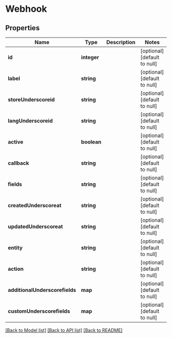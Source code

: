 # Webhook

## Properties
Name | Type | Description | Notes
------------ | ------------- | ------------- | -------------
**id** | **integer** |  | [optional] [default to null]
**label** | **string** |  | [optional] [default to null]
**storeUnderscoreid** | **string** |  | [optional] [default to null]
**langUnderscoreid** | **string** |  | [optional] [default to null]
**active** | **boolean** |  | [optional] [default to null]
**callback** | **string** |  | [optional] [default to null]
**fields** | **string** |  | [optional] [default to null]
**createdUnderscoreat** | **string** |  | [optional] [default to null]
**updatedUnderscoreat** | **string** |  | [optional] [default to null]
**entity** | **string** |  | [optional] [default to null]
**action** | **string** |  | [optional] [default to null]
**additionalUnderscorefields** | **map** |  | [optional] [default to null]
**customUnderscorefields** | **map** |  | [optional] [default to null]

[[Back to Model list]](../README.md#documentation-for-models) [[Back to API list]](../README.md#documentation-for-api-endpoints) [[Back to README]](../README.md)


